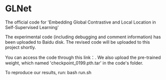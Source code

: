 # GLNet
The official code for 'Embedding Global Contrastive and Local Location in Self-Supervised Learning'

The experimental code (including debugging and comment information) has been uploaded to Baidu disk. The revised code will be uploaded to this project shortly.

You can access the code through this link：. We also upload the pre-trained weight, which named 'checkpoint_0199.pth.tar' in the code's folder. 

To reproduce our results, run: bash run.sh
